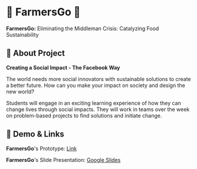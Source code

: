 
# 🌽 FarmersGo 🥕

**FarmersGo:** Eliminating the Middleman Crisis: Catalyzing Food Sustainability





## 🚀 About Project

**Creating a Social Impact - The Facebook Way**

The world needs more social innovators with sustainable solutions to create a better future. How can you make your impact on society and design the new world?

Students will engage in an exciting learning experience of how they can change lives through social impacts. They will work in teams over the week on problem-based projects to find solutions and initiate change.


## 📱 Demo & Links

**FarmersGo**'s Prototype: [Link](https://food-fsi-s1.netlify.app/ui)

**FarmersGo**'s Slide Presentation: [Google Slides](https://docs.google.com/presentation/d/1De3tOPbKdqUnxxG8U_wNcM8nKfrXhgDq7mISwgNvnBM/view?usp=sharing)

  
